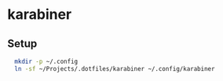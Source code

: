 # karabiner

## Setup

```sh
  mkdir -p ~/.config
  ln -sf ~/Projects/.dotfiles/karabiner ~/.config/karabiner
```

